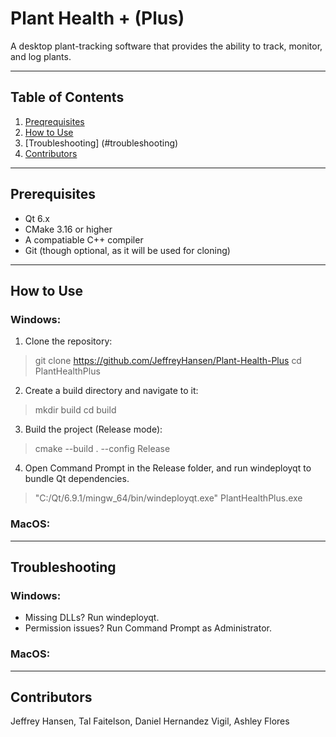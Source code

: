 # Plant Health + (Plus)

A desktop plant-tracking software that provides the ability to track, monitor, and log plants.

---

## Table of Contents

1. [Preqrequisites](#preqrequisities)
2. [How to Use](#how-to-use)
3. [Troubleshooting] (#troubleshooting)
3. [Contributors](#contributors)

---
## Prerequisites

- Qt 6.x
- CMake 3.16 or higher
- A compatiable C++ compiler
- Git (though optional, as it will be used for cloning)

---
## How to Use
### Windows:
1. Clone the repository:

> git clone https://github.com/JeffreyHansen/Plant-Health-Plus
> cd PlantHealthPlus

2. Create a build directory and navigate to it:

>mkdir build
>cd build

3. Build the project (Release mode):

>cmake --build . --config Release

4. Open Command Prompt in the Release folder, and run windeployqt to bundle Qt dependencies.

>"C:/Qt/6.9.1/mingw_64/bin/windeployqt.exe" PlantHealthPlus.exe
### MacOS:
---
## Troubleshooting
### Windows:
- Missing DLLs? Run windeployqt.
- Permission issues? Run Command Prompt as Administrator.
### MacOS:
---
## Contributors
Jeffrey Hansen, Tal Faitelson, Daniel Hernandez Vigil, Ashley Flores
